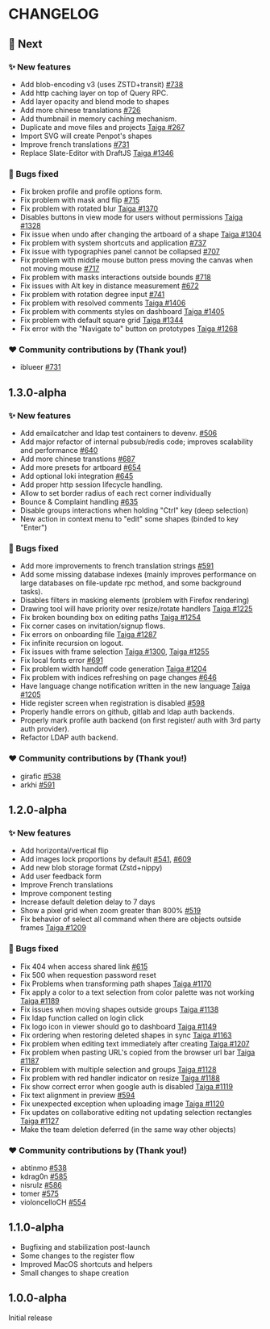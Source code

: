 # CHANGELOG #

## :rocket: Next

### :sparkles: New features

- Add blob-encoding v3 (uses ZSTD+transit) [#738](https://github.com/penpot/penpot/pull/738)
- Add http caching layer on top of Query RPC.
- Add layer opacity and blend mode to shapes
- Add more chinese translations [#726](https://github.com/penpot/penpot/pull/726)
- Add thumbnail in memory caching mechanism.
- Duplicate and move files and projects [Taiga #267](https://tree.taiga.io/project/penpot/us/267)
- Import SVG will create Penpot's shapes
- Improve french translations [#731](https://github.com/penpot/penpot/pull/731)
- Replace Slate-Editor with DraftJS [Taiga #1346](https://tree.taiga.io/project/penpot/us/1346)


### :bug: Bugs fixed

- Fix broken profile and profile options form.
- Fix problem with mask and flip [#715](https://github.com/penpot/penpot/issues/715)
- Fix problem with rotated blur [Taiga #1370](https://tree.taiga.io/project/penpot/issue/1370)
- Disables buttons in view mode for users without permissions [Taiga #1328](https://tree.taiga.io/project/penpot/issue/1328)
- Fix issue when undo after changing the artboard of a shape [Taiga #1304](https://tree.taiga.io/project/penpot/issue/1304)
- Fix problem with system shortcuts and application [#737](https://github.com/penpot/penpot/issues/737)
- Fix issue with typographies panel cannot be collapsed [#707](https://github.com/penpot/penpot/issues/707)
- Fix problem with middle mouse button press moving the canvas when not moving mouse [#717](https://github.com/penpot/penpot/issues/717)
- Fix problem with masks interactions outside bounds [#718](https://github.com/penpot/penpot/issues/718)
- Fix issues with Alt key in distance measurement [#672](https://github.com/penpot/penpot/issues/672)
- Fix problem with rotation degree input [#741](https://github.com/penpot/penpot/issues/741)
- Fix problem with resolved comments [Taiga #1406](https://tree.taiga.io/project/penpot/issue/1406)
- Fix problem with comments styles on dashboard [Taiga #1405](https://tree.taiga.io/project/penpot/issue/1405)
- Fix problem with default square grid [Taiga #1344](https://tree.taiga.io/project/penpot/issue/1344)
- Fix error with the "Navigate to" button on prototypes [Taiga #1268](https://tree.taiga.io/project/penpot/issue/1268)

### :heart: Community contributions by (Thank you!)

-  iblueer [#731](https://github.com/penpot/penpot/pull/731)

## 1.3.0-alpha

### :sparkles: New features

- Add emailcatcher and ldap test containers to devenv. [#506](https://github.com/penpot/penpot/pull/506)
- Add major refactor of internal pubsub/redis code; improves scalability and performance [#640](https://github.com/penpot/penpot/pull/640)
- Add more chinese transtions [#687](https://github.com/penpot/penpot/pull/687)
- Add more presets for artboard [#654](https://github.com/penpot/penpot/pull/654)
- Add optional loki integration [#645](https://github.com/penpot/penpot/pull/645)
- Add proper http session lifecycle handling.
- Allow to set border radius of each rect corner individually
- Bounce & Complaint handling [#635](https://github.com/penpot/penpot/pull/635)
- Disable groups interactions when holding "Ctrl" key (deep selection)
- New action in context menu to "edit" some shapes (binded to key "Enter")


### :bug: Bugs fixed

- Add more improvements to french translation strings [#591](https://github.com/penpot/penpot/pull/591)
- Add some missing database indexes (mainly improves performance on large databases on file-update rpc method, and some background tasks).
- Disables filters in masking elements (problem with Firefox rendering)
- Drawing tool will have priority over resize/rotate handlers [Taiga #1225](https://tree.taiga.io/project/penpot/issue/1225)
- Fix broken bounding box on editing paths [Taiga #1254](https://tree.taiga.io/project/penpot/issue/1254)
- Fix corner cases on invitation/signup flows.
- Fix errors on onboarding file [Taiga #1287](https://tree.taiga.io/project/penpot/issue/1287)
- Fix infinite recursion on logout.
- Fix issues with frame selection [Taiga #1300](https://tree.taiga.io/project/penpot/issue/1300), [Taiga #1255](https://tree.taiga.io/project/penpot/issue/1255)
- Fix local fonts error [#691](https://github.com/penpot/penpot/issues/691)
- Fix problem width handoff code generation [Taiga #1204](https://tree.taiga.io/project/penpot/issue/1204)
- Fix problem with indices refreshing on page changes [#646](https://github.com/penpot/penpot/issues/646)
- Have language change notification written in the new language [Taiga #1205](https://tree.taiga.io/project/penpot/issue/1205)
- Hide register screen when registration is disabled [#598](https://github.com/penpot/penpot/issues/598)
- Properly handle errors on github, gitlab and ldap auth backends.
- Properly mark profile auth backend (on first register/ auth with 3rd party auth provider).
- Refactor LDAP auth backend.


### :heart: Community contributions by (Thank you!)

- girafic [#538](https://github.com/penpot/penpot/pull/654)
- arkhi [#591](https://github.com/penpot/penpot/pull/591)


## 1.2.0-alpha

### :sparkles: New features

- Add horizontal/vertical flip
- Add images lock proportions by default [#541](https://github.com/penpot/penpot/discussions/541), [#609](https://github.com/penpot/penpot/issues/609)
- Add new blob storage format (Zstd+nippy)
- Add user feedback form
- Improve French translations
- Improve component testing
- Increase default deletion delay to 7 days
- Show a pixel grid when zoom greater than 800% [#519](https://github.com/penpot/penpot/discussions/519)
- Fix behavior of select all command when there are objects outside frames [Taiga #1209](https://tree.taiga.io/project/penpot/issue/1209)


### :bug: Bugs fixed

- Fix 404 when access shared link [#615](https://github.com/penpot/penpot/issues/615)
- Fix 500 when requestion password reset
- Fix Problems when transforming path shapes [Taiga #1170](https://tree.taiga.io/project/penpot/issue/1170)
- Fix apply a color to a text selection from color palette was not working [Taiga #1189](https://tree.taiga.io/project/penpot/issue/1189)
- Fix issues when moving shapes outside groups [Taiga #1138](https://tree.taiga.io/project/penpot/issue/1138)
- Fix ldap function called on login click
- Fix logo icon in viewer should go to dashboard [Taiga #1149](https://tree.taiga.io/project/penpot/issue/1149)
- Fix ordering when restoring deleted shapes in sync [Taiga #1163](https://tree.taiga.io/project/penpot/issue/1163)
- Fix problem when editing text immediately after creating [Taiga #1207](https://tree.taiga.io/project/penpot/issue/1207)
- Fix problem when pasting URL's copied from the browser url bar [Taiga #1187](https://tree.taiga.io/project/penpot/issue/1187)
- Fix problem with multiple selection and groups [Taiga #1128](https://tree.taiga.io/project/penpot/issue/1128)
- Fix problem with red handler indicator on resize [Taiga #1188](https://tree.taiga.io/project/penpot/issue/1188)
- Fix show correct error when google auth is disabled [Taiga #1119](https://tree.taiga.io/project/penpot/issue/1119)
- Fix text alignment in preview [#594](https://github.com/penpot/penpot/issues/594)
- Fix unexpected exception when uploading image [Taiga #1120](https://tree.taiga.io/project/penpot/issue/1120)
- Fix updates on collaborative editing not updating selection rectangles [Taiga #1127](https://tree.taiga.io/project/penpot/issue/1127)
- Make the team deletion deferred (in the same way other objects)

### :heart: Community contributions by (Thank you!)

- abtinmo [#538](https://github.com/penpot/penpot/pull/538)
- kdrag0n [#585](https://github.com/penpot/penpot/pull/585)
- nisrulz [#586](https://github.com/penpot/penpot/pull/586)
- tomer [#575](https://github.com/penpot/penpot/pull/575)
- violoncelloCH [#554](https://github.com/penpot/penpot/pull/554)

## 1.1.0-alpha

- Bugfixing and stabilization post-launch
- Some changes to the register flow
- Improved MacOS shortcuts and helpers
- Small changes to shape creation


## 1.0.0-alpha

Initial release
